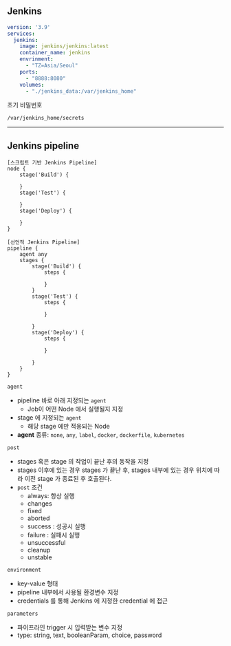 ## Jenkins

```yaml
version: '3.9'
services:
  jenkins:
  	image: jenkins/jenkins:latest
  	container_name: jenkins
  	envrinment:
  	  - "TZ=Asia/Seoul"
  	ports:
      - "8888:8080"
    volumes:
      - "./jenkins_data:/var/jenkins_home"
```

초기 비밀번호
```
/var/jenkins_home/secrets
```

---

## Jenkins pipeline

```
[스크립트 기반 Jenkins Pipeline]
node {
	stage('Build') {

	}
	stage('Test') {

	}
	stage('Deploy') {

	}
}
```

```
[선언적 Jenkins Pipeline]
pipeline {
	agent any
	stages {
		stage('Build') {
			steps {

			}
		}
		stage('Test') {
			steps {

			}

		}
		stage('Deploy') {
			steps {

			}

		}
	}
}
```

`agent`
- pipeline 바로 아래 지정되는 `agent` 
  - Job이 어떤 Node 에서 실행될지 지정
- stage 에 지정되는 `agent`
  - 해당 stage 에만 적용되는 Node
- **agent** 종류: `none`, `any`, `label`, `docker`, `dockerfile`, `kubernetes`    

`post`
- stages 혹은 stage 의 작업이 끝난 후의 동작을 지정
- stages 이후에 있는 경우 stages 가 끝난 후, stages 내부에 있는 경우 위치에 따라 이전 stage 가 종료된 후 호출된다.
- `post` 조건
  - always: 항상 실행
  - changes
  - fixed
  - aborted
  - success : 성공시 실행
  - failure : 실패시 실행
  - unsuccessful
  - cleanup
  - unstable

`environment`
- key-value 형태
- pipeline 내부에서 사용될 환경변수 지정
- credentials 를 통해 Jenkins 에 지정한 credential 에 접근  

`parameters`
- 파이프라인 trigger 시 입력받는 변수 지정
- type: string, text, booleanParam, choice, password


































 
